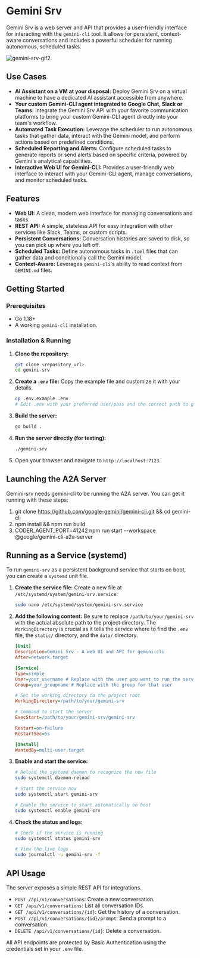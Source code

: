 # Gemini Srv

Gemini Srv is a web server and API that provides a user-friendly interface for interacting with the `gemini-cli` tool. It allows for persistent, context-aware conversations and includes a powerful scheduler for running autonomous, scheduled tasks.

![gemini-srv-gif2](https://github.com/user-attachments/assets/124a907f-fdb2-44e7-b984-4549930d546b)

## Use Cases

-   **AI Assistant on a VM at your disposal:** Deploy Gemini Srv on a virtual machine to have a dedicated AI assistant accessible from anywhere.
-   **Your custom Gemini-CLI agent integrated to Google Chat, Slack or Teams:** Integrate the Gemini Srv API with your favorite communication platforms to bring your custom Gemini-CLI agent directly into your team's workflow.
-   **Automated Task Execution:** Leverage the scheduler to run autonomous tasks that gather data, interact with the Gemini model, and perform actions based on predefined conditions.
-   **Scheduled Reporting and Alerts:** Configure scheduled tasks to generate reports or send alerts based on specific criteria, powered by Gemini's analytical capabilities.
-   **Interactive Web UI for Gemini-CLI:** Provides a user-friendly web interface to interact with your Gemini-CLI agent, manage conversations, and monitor scheduled tasks.



## Features

-   **Web UI:** A clean, modern web interface for managing conversations and tasks.
-   **REST API:** A simple, stateless API for easy integration with other services like Slack, Teams, or custom scripts.
-   **Persistent Conversations:** Conversation histories are saved to disk, so you can pick up where you left off.
-   **Scheduled Tasks:** Define autonomous tasks in `.toml` files that can gather data and conditionally call the Gemini model.
-   **Context-Aware:** Leverages `gemini-cli`'s ability to read context from `GEMINI.md` files.

## Getting Started

### Prerequisites

-   Go 1.18+
-   A working `gemini-cli` installation.

### Installation & Running

1.  **Clone the repository:**
    ```bash
    git clone <repository_url>
    cd gemini-srv
    ```

2.  **Create a `.env` file:**
    Copy the example file and customize it with your details.
    ```bash
    cp .env.example .env
    # Edit .env with your preferred user/pass and the correct path to gemini-cli
    ```

3.  **Build the server:**
    ```bash
    go build .
    ```

4.  **Run the server directly (for testing):**
    ```bash
    ./gemini-srv
    ```

5.  Open your browser and navigate to `http://localhost:7123`.

## Launching the A2A Server

Gemini-srv needs gemini-cli to be running the A2A server. You can get it running with these steps:

1. git clone https://github.com/google-gemini/gemini-cli.git && cd gemini-cli
2. npm install && npm run build
3. CODER_AGENT_PORT=41242 npm run start --workspace @google/gemini-cli-a2a-server

## Running as a Service (systemd)

To run `gemini-srv` as a persistent background service that starts on boot, you can create a `systemd` unit file.

1.  **Create the service file:**
    Create a new file at `/etc/systemd/system/gemini-srv.service`:
    ```bash
    sudo nano /etc/systemd/system/gemini-srv.service
    ```

2.  **Add the following content:**
    Be sure to replace `/path/to/your/gemini-srv` with the actual absolute path to the project directory. The `WorkingDirectory` is crucial as it tells the service where to find the `.env` file, the `static/` directory, and the `data/` directory.

    ```ini
    [Unit]
    Description=Gemini Srv - A web UI and API for gemini-cli
    After=network.target

    [Service]
    Type=simple
    User=your_username # Replace with the user you want to run the service as
    Group=your_groupname # Replace with the group for that user

    # Set the working directory to the project root
    WorkingDirectory=/path/to/your/gemini-srv

    # Command to start the server
    ExecStart=/path/to/your/gemini-srv/gemini-srv

    Restart=on-failure
    RestartSec=5s

    [Install]
    WantedBy=multi-user.target
    ```

3.  **Enable and start the service:**
    ```bash
    # Reload the systemd daemon to recognize the new file
    sudo systemctl daemon-reload

    # Start the service now
    sudo systemctl start gemini-srv

    # Enable the service to start automatically on boot
    sudo systemctl enable gemini-srv
    ```

4.  **Check the status and logs:**
    ```bash
    # Check if the service is running
    sudo systemctl status gemini-srv

    # View the live logs
    sudo journalctl -u gemini-srv -f
    ```

## API Usage

The server exposes a simple REST API for integrations.

-   `POST /api/v1/conversations`: Create a new conversation.
-   `GET /api/v1/conversations`: List all conversation IDs.
-   `GET /api/v1/conversations/{id}`: Get the history of a conversation.
-   `POST /api/v1/conversations/{id}/prompt`: Send a prompt to a conversation.
-   `DELETE /api/v1/conversations/{id}`: Delete a conversation.

All API endpoints are protected by Basic Authentication using the credentials set in your `.env` file.
